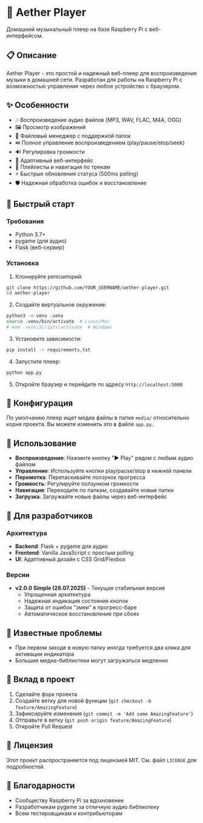 # 🎵 Aether Player

Домашний музыкальный плеер на базе Raspberry Pi с веб-интерфейсом.

## 📋 Описание

Aether Player - это простой и надежный веб-плеер для воспроизведения музыки в домашней сети. Разработан для работы на Raspberry Pi с возможностью управления через любое устройство с браузером.

## ✨ Особенности

- 🎶 Воспроизведение аудио файлов (MP3, WAV, FLAC, M4A, OGG)
- 🖼️ Просмотр изображений  
- 📁 Файловый менеджер с поддержкой папок
- ⏯️ Полное управление воспроизведением (play/pause/stop/seek)
- 🔊 Регулировка громкости
- 📱 Адаптивный веб-интерфейс
- 🎵 Плейлисты и навигация по трекам
- ⚡ Быстрые обновления статуса (500ms polling)
- 🛡️ Надежная обработка ошибок и восстановление

## 🚀 Быстрый старт

### Требования

- Python 3.7+
- pygame (для аудио)
- Flask (веб-сервер)

### Установка

1. Клонируйте репозиторий:
```bash
git clone https://github.com/YOUR_USERNAME/aether-player.git
cd aether-player
```

2. Создайте виртуальное окружение:
```bash
python3 -m venv .venv
source .venv/bin/activate  # Linux/Mac
# или .venv\Scripts\activate  # Windows
```

3. Установите зависимости:
```bash
pip install -r requirements.txt
```

4. Запустите плеер:
```bash
python app.py
```

5. Откройте браузер и перейдите по адресу `http://localhost:5000`

## 🔧 Конфигурация

По умолчанию плеер ищет медиа файлы в папке `media/` относительно корня проекта. Вы можете изменить это в файле `app.py`.

## 🎯 Использование

- **Воспроизведение**: Нажмите кнопку "▶️ Play" рядом с любым аудио файлом
- **Управление**: Используйте кнопки play/pause/stop в нижней панели
- **Перемотка**: Перетаскивайте ползунок прогресса
- **Громкость**: Регулируйте ползунком громкости
- **Навигация**: Переходите по папкам, создавайте новые папки
- **Загрузка**: Загружайте новые файлы через веб-интерфейс

## 🔨 Для разработчиков

### Архитектура

- **Backend**: Flask + pygame для аудио
- **Frontend**: Vanilla JavaScript с простым polling
- **UI**: Адаптивный дизайн с CSS Grid/Flexbox

### Версии

- **v2.0.0 Simple (28.07.2025)** - Текущая стабильная версия
  - Упрощенная архитектура
  - Надежная индикация состояния кнопок
  - Защита от ошибок "змеи" в прогресс-баре
  - Автоматическое восстановление при сбоях

## 🐛 Известные проблемы

- При первом заходе в новую папку иногда требуется два клика для активации индикатора
- Большие медиа-библиотеки могут загружаться медленно

## 🤝 Вклад в проект

1. Сделайте форк проекта
2. Создайте ветку для новой функции (`git checkout -b feature/AmazingFeature`)
3. Зафиксируйте изменения (`git commit -m 'Add some AmazingFeature'`)
4. Отправьте в ветку (`git push origin feature/AmazingFeature`)
5. Откройте Pull Request

## 📄 Лицензия

Этот проект распространяется под лицензией MIT. См. файл `LICENSE` для подробностей.

## 🙏 Благодарности

- Сообществу Raspberry Pi за вдохновение
- Разработчикам pygame за отличную аудио библиотеку
- Всем тестировщикам и контрибьюторам
